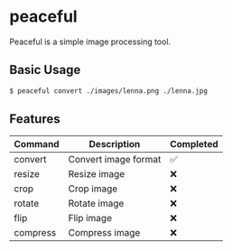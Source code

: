 # peaceful

Peaceful is a simple image processing tool.

## Basic Usage

```bash
$ peaceful convert ./images/lenna.png ./lenna.jpg
```

## Features

| Command | Description | Completed |
| --- | --- | --- |
| convert | Convert image format | ✅ |
| resize | Resize image | ❌ | 
| crop | Crop image | ❌ |
| rotate | Rotate image | ❌ |
| flip | Flip image | ❌ |
| compress | Compress image | ❌ |
